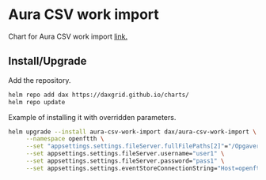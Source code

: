 # Aura CSV work import

Chart for Aura CSV work import [link.](https://github.com/DAXGRID/aura-csv-work-import)

## Install/Upgrade

Add the repository.

```sh
helm repo add dax https://daxgrid.github.io/charts/
helm repo update
```

Example of installing it with overridden parameters.

```sh
helm upgrade --install aura-csv-work-import dax/aura-csv-work-import \
     --namespace openftth \
     --set "appsettings.settings.fileServer.fullFilePaths[2]"="/Opgaver i projekter.csv" \
     --set appsettings.settings.fileServer.username="user1" \
     --set appsettings.settings.fileServer.password="pass1" \
     --set appsettings.settings.eventStoreConnectionString="Host=openftth-event-store-postgresql;Port=5432;Username=postgres;Password=postgres;Database=EVENT_STORE"
```
